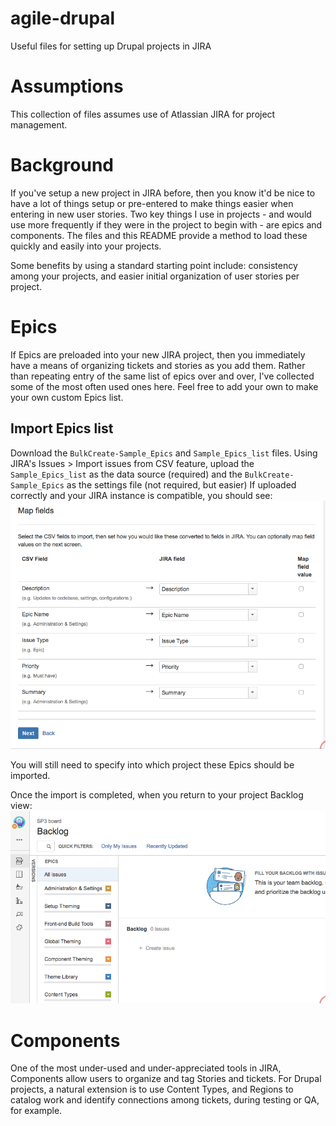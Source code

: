 # agile-drupal
Useful files for setting up Drupal projects in JIRA

# Assumptions
This collection of files assumes use of Atlassian JIRA for project management.

# Background
If you've setup a new project in JIRA before, then you know it'd be nice to 
have a lot of things setup or pre-entered to make things easier when 
entering in new user stories. Two key things I use in projects - and would
use more frequently if they were in the project to begin with - are epics
and components. The files and this README provide a method to load these
quickly and easily into your projects.

Some benefits by using a standard starting point include: consistency among
your projects, and easier initial organization of user stories per project.

# Epics
If Epics are preloaded into your new JIRA project, then you immediately have
a means of organizing tickets and stories as you add them. Rather than 
repeating entry of the same list of epics over and over, I've collected 
some of the most often used ones here. Feel free to add your own to make 
your own custom Epics list.

## Import Epics list
Download the `BulkCreate-Sample_Epics` and `Sample_Epics_list` files. Using
JIRA's Issues > Import issues from CSV feature, upload the 
`Sample_Epics_list` as the data source (required) and the
`BulkCreate-Sample_Epics` as the settings file (not required, but easier)
If uploaded correctly and your JIRA instance is compatible, you should see:
![Import Epics to JIRA](/README_images/import-epics-setup.png)

You will still need to specify into which project these Epics should 
be imported.

Once the import is completed, when you return to your project Backlog view:
![Epics in Baclog](/README_images/jira-epics.png)
# Components
One of the most under-used and under-appreciated tools in JIRA, Components
allow users to organize and tag Stories and tickets. For Drupal projects, 
a natural extension is to use Content Types, and Regions to catalog work
and identify connections among tickets, during testing or QA, for example.
